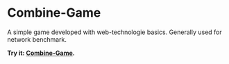 # Combine-Game
A simple game developed with web-technologie basics. Generally used for network benchmark.

__Try it: [Combine-Game](https://devnullsans.github.io/combine-game).__

